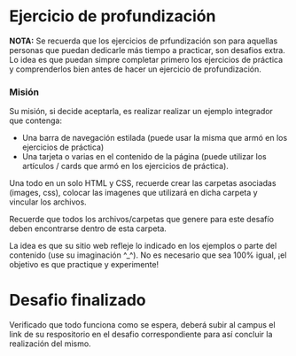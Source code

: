 # Ejercicio de profundización

__NOTA:__ Se recuerda que los ejercicios de prfundización son para aquellas personas que puedan dedicarle más tiempo a practicar, son desafios extra. Lo idea es que puedan simpre completar primero los ejercicios de práctica y comprenderlos bien antes de hacer un ejercicio de profundización.

### Misión
Su misión, si decide aceptarla,  es realizar realizar un ejemplo integrador que contenga:
- Una barra de navegación estilada (puede usar la misma que armó en los ejercicios de práctica)
- Una tarjeta o varias en el contenido de la página (puede utilizar los artículos / cards que armó en los ejercicios de práctica).

Una todo en un solo HTML y CSS, recuerde crear las carpetas asociadas (images, css), colocar las imagenes que utilizará en dicha carpeta y vincular los archivos.

Recuerde que todos los archivos/carpetas que genere para este desafío deben encontrarse dentro de esta carpeta.

La idea es que su sitio web refleje lo indicado en los ejemplos o parte del contenido (use su imaginación ^_^). No es necesario que sea 100% igual, ¡el objetivo es que practique y experimente!

# Desafio finalizado
Verificado que todo funciona como se espera, deberá subir al campus el link de su respositorio en el desafio correspondiente para así concluir la realización del mismo.